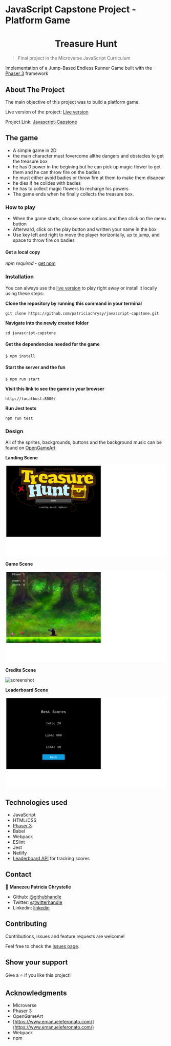 # JavaScript Capstone Project - Platform Game

<h1 align="center">
  Treasure Hunt
</h1> 

> Final project in the Microverse JavaScript Curriculum

Implementation of a Jump-Based Endless Runner Game built with the [Phaser 3](https://phaser.io/phaser3) framework


## About The Project

The main objective of this project was to build a platform game.


Live version of the project: [Live version](https://endless-run.netlify.app/)

Project Link: [Javascript-Capstone](https://github.com/patriciachrysy/javascript-capstone)

## The game

- A simple game in 2D
- the main character must fovercome allthe dangers and obstacles to get the treasure box
- he has 0 power in the begining but he can pick up magic flower to get them and he can throw fire on the badies
- he must either avoid badies or throw fire at them to make them disapear
- he dies if he colides with badies
- he has to collect magic flowers to recharge his powers
- The game ends when he finally collects the treasure box.

### How to play

- When the game starts, choose some options and then click on the menu button
- Afterward, click on the play button and written your name in the box
- Use key left and right to move the player horizontally, up to jump, and space to throw fire on badies

#### Get a local copy

*npm required* - [get npm](https://www.npmjs.com/get-npm)

### Installation

You can always use the [live version]() to play right away or install it locally using these steps:

**Clone the repository by running this command in your terminal**
```
git clone https://github.com/patriciachrysy/javascript-capstone.git
```

**Navigate into the newly created folder**
```
cd javascript-capstone
```

#### Get the dependencies needed for the game

`$ npm install`

#### Start the server and the fun
`$ npm run start`

**Visit this link to see the game in your browser** 
```
http://localhost:8000/
```

**Run Jest tests**
```
npm run test
```


### Design

All of the sprites, backgrounds, buttons and the background music can be found on [OpenGameArt](https://opengameart.org/)

**Landing Scene**

![screenshot](./game_start.png)

**Game Scene**

![screenshot](./game_scene.png)

**Credits Scene**

![screenshot](./credit_scene.png)

**Leaderboard Scene**

![screenshot](./leader_board.png)


## Technologies used

- JavaScript
- HTML/CSS
- [Phaser 3](https://phaser.io/phaser3)
- Babel
- Webpack
- ESlint
- Jest
- Netlify 
- [Leaderboard API](https://www.notion.so/microverse/Leaderboard-API-service-24c0c3c116974ac49488d4eb0267ade3) for tracking scores

## Contact 


👤 **Manezeu Patricia Chrystelle**

- Github: [@githubhandle](https://github.com/patriciachrysy)
- Twitter: [@twitterhandle](https://twitter.com/ManezeuP)
- Linkedin: [linkedin](https://www.linkedin.com/in/manezeu-patricia-chrystelle-095072118/)

## Contributing

Contributions, issues and feature requests are welcome!

Feel free to check the [issues page](https://github.com/patriciachrysy/javascript-capstone/issues).

## Show your support

Give a ⭐️ if you like this project!

## Acknowledgments

- Microverse
- Phaser 3
- OpenGameArt 
- [https://www.emanueleferonato.com/](https://www.emanueleferonato.com/)
- Webpack
- npm
